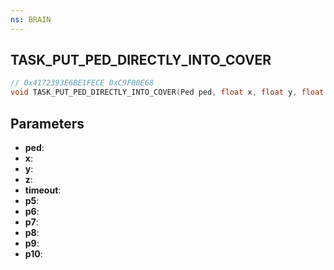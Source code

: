 ```yaml
---
ns: BRAIN
---
```

## TASK_PUT_PED_DIRECTLY_INTO_COVER

```c
// 0x4172393E6BE1FECE 0xC9F00E68
void TASK_PUT_PED_DIRECTLY_INTO_COVER(Ped ped, float x, float y, float z, Any timeout, BOOL p5, float p6, BOOL p7, BOOL p8, Any p9, BOOL p10);
```


## Parameters
* **ped**: 
* **x**: 
* **y**: 
* **z**: 
* **timeout**: 
* **p5**: 
* **p6**: 
* **p7**: 
* **p8**: 
* **p9**: 
* **p10**: 

